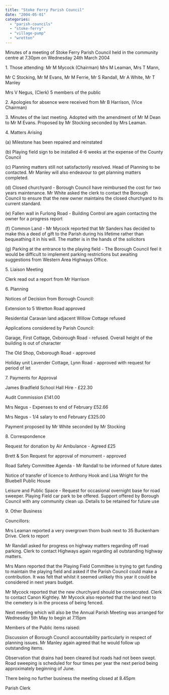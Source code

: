 ```yaml
---
title: "Stoke Ferry Parish Council"
date: "2004-05-01"
categories: 
  - "parish-councils"
  - "stoke-ferry"
  - "village-pump"
  - "wretton"
---
```


Minutes of a meeting of Stoke Ferry Parish Council held in the community centre at 7.30pm on Wednesday 24th March 2004

1\. Those attending: Mr M Mycock (Chairman) Mrs M Leaman, Mrs T Mann,

Mr C Stocking, Mr M Evans, Mr M Ferrie, Mr S Randall, Mr A White, Mr T Manley

Mrs V Negus, (Clerk) 5 members of the public

2\. Apologies for absence were received from Mr B Harrison, (Vice Chairman)

3\. Minutes of the last meeting. Adopted with the amendment of Mr M Dean to Mr M Evans. Proposed by Mr Stocking seconded by Mrs Leaman.

4\. Matters Arising

(a) Milestone has been repaired and reinstated

(b) Playing field sign to be installed 4-6 weeks at the expense of the County Council

(c) Planning matters still not satisfactorily resolved. Head of Planning to be contacted. Mr Manley will also endeavour to get planning matters completed.

(d) Closed churchyard - Borough Council have reimbursed the cost for two years maintenance. Mr White asked the clerk to contact the Borough Council to ensure that the new owner maintains the closed churchyard to its current standard.

(e) Fallen wall in Furlong Road - Building Control are again contacting the owner for a progress report

(f) Common Land - Mr Mycock reported that Mr Sanders has decided to make this a deed of gift to the Parish during his lifetime rather than bequeathing it in his will. The matter is in the hands of the solicitors

(g) Parking at the entrance to the playing field - The Borough Council feel it would be difficult to implement parking restrictions but awaiting suggestions from Western Area Highways Office.

5\. Liaison Meeting

Clerk read out a report from Mr Harrison

6\. Planning

Notices of Decision from Borough Council:

Extension to 5 Wretton Road approved

Residential Caravan land adjacent Willow Cottage refused

Applications considered by Parish Council:

Garage, First Cottage, Oxborough Road - refused. Overall height of the building is out of character

The Old Shop, Oxborough Road - approved

Holiday unit Lavender Cottage, Lynn Road - approved with request for period of let

7\. Payments for Approval

James Bradfield School Hall Hire - £22.30

Audit Commission £141.00

Mrs Negus - Expenses to end of February £52.66

Mrs Negus - 1/4 salary to end February £325.00

Payment proposed by Mr White seconded by Mr Stocking

8\. Correspondence

Request for donation by Air Ambulance - Agreed £25

Brett & Son Request for approval of monument - approved

Road Safety Committee Agenda - Mr Randall to be informed of future dates

Notice of transfer of licence to Anthony Hook and Lisa Wright for the Bluebell Public House

Leisure and Public Space - Request for occasional overnight base for road sweeper. Playing Field car park to be offered. Support offered by Borough Council with any community clean up. Details to be retained for future use

9\. Other Business

Councillors:

Mrs Leaman reported a very overgrown thorn bush next to 35 Buckenham Drive. Clerk to report

Mr Randall asked for progress on highway matters regarding off road parking. Clerk to contact Highways again regarding all outstanding highway matters.

Mrs Mann reported that the Playing Field Committee is trying to get funding to maintain the playing field and asked if the Parish Council could make a contribution. It was felt that whilst it seemed unlikely this year it could be considered in next years budget.

Mr Mycock reported that the new churchyard should be consecrated. Clerk to contact Canon Kightley. Mr Mycock also reported that the land next to the cemetery is in the process of being fenced.

Next meeting which will also be the Annual Parish Meeting was arranged for Wednesday 5th May to begin at 7.15pm

Members of the Public items raised:

Discussion of Borough Council accountability particularly in respect of planning issues. Mr Manley again agreed that he would follow up outstanding items.

Observation that drains had been cleared but roads had not been swept. Road sweeping is scheduled for four times per year the next period being approximately beginning of June.

There being no further business the meeting closed at 8.45pm

Parish Clerk
